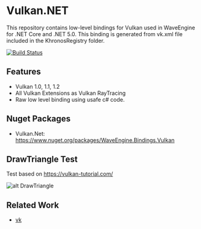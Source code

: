 # Vulkan.NET
This repository contains low-level bindings for Vulkan used in WaveEngine for .NET Core and .NET 5.0.
This binding is generated from vk.xml file included in the KhronosRegistry folder.

[![Build Status](https://waveengineteam.visualstudio.com/Wave.Engine/_apis/build/status/Releases/WaveEngine.Bindings.Vulkan?branchName=master)](https://waveengineteam.visualstudio.com/Wave.Engine/_build?definitionId=58)

## Features

- Vulkan 1.0, 1.1, 1.2
- All Vulkan Extensions as Vulkan RayTracing
- Raw low level binding using usafe c# code.

## Nuget Packages

- Vulkan.Net: https://www.nuget.org/packages/WaveEngine.Bindings.Vulkan

## DrawTriangle Test
Test based on https://vulkan-tutorial.com/

![alt DrawTriangle](https://github.com/WaveEngine/Vulkan.NET/blob/master/Capture.JPG)

## Related Work

- [vk](https://github.com/mellinoe/vk)

